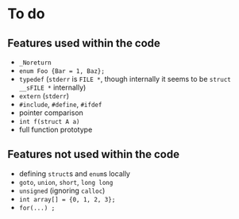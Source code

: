 # To do

## Features used within the code

- `_Noreturn`
- `enum Foo {Bar = 1, Baz};`
- `typedef` (`stderr` is `FILE *`, though internally it seems to be `struct __sFILE *` internally)
- `extern` (`stderr`)
- `#include`, `#define`, `#ifdef`
- pointer comparison
- `int f(struct A a)`
- full function prototype

## Features not used within the code

- defining `struct`s and `enum`s locally
- `goto`, `union`, `short`, `long long`
- `unsigned` (ignoring `calloc`)
- `int array[] = {0, 1, 2, 3};`
- `for(...) ;`
